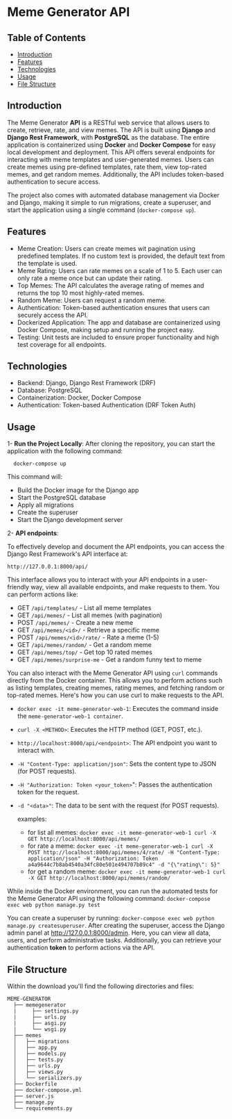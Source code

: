 # Meme Generator API

## Table of Contents  

- [Introduction](#introduction)
- [Features](#features)
- [Technologies](#technologies)
- [Usage](#usage)
- [File Structure](#file-structure)

## Introduction

The Meme Generator **API** is a RESTful web service that allows users to create, retrieve, rate, and view memes. The API is built using **Django** and **Django Rest Framework**, 
with **PostgreSQL** as the database. The entire application is containerized using **Docker** and **Docker Compose** for easy local development and deployment.
This API offers several endpoints for interacting with meme templates and user-generated memes. Users can create memes using pre-defined templates, 
rate them, view top-rated memes, and get random memes. Additionally, the API includes token-based authentication to secure access.

The project also comes with automated database management via Docker and Django, making it simple to run migrations, create a superuser, 
and start the application using a single command (```docker-compose up```).

## Features

- Meme Creation: Users can create memes wit pagination using predefined templates. If no custom text is provided, the default text from the template is used.
- Meme Rating: Users can rate memes on a scale of 1 to 5. Each user can only rate a meme once but can update their rating.
- Top Memes: The API calculates the average rating of memes and returns the top 10 most highly-rated memes.
- Random Meme: Users can request a random meme.
- Authentication: Token-based authentication ensures that users can securely access the API.
- Dockerized Application: The app and database are containerized using Docker Compose, making setup and running the project easy.
- Testing: Unit tests are included to ensure proper functionality and high test coverage for all endpoints.

## Technologies

- Backend: Django, Django Rest Framework (DRF)
- Database: PostgreSQL
- Containerization: Docker, Docker Compose
- Authentication: Token-based Authentication (DRF Token Auth)

## Usage

1- **Run the Project Locally**: After cloning the repository, you can start the application with the following command:

      docker-compose up 

This command will:

- Build the Docker image for the Django app
- Start the PostgreSQL database
- Apply all migrations
- Create the superuser
- Start the Django development server

2- **API endpoints**: 

To effectively develop and document the API endpoints, you can access the Django Rest Framework's API interface at:

 ``` http://127.0.0.1:8000/api/ ```

This interface allows you to interact with your API endpoints in a user-friendly way, view all available endpoints, and make requests to them. 
You can perform actions like:

- GET ```/api/templates/``` - List all meme templates
- GET ```/api/memes/``` - List all memes (with pagination)
- POST ```/api/memes/``` - Create a new meme
- GET ```/api/memes/<id>/``` - Retrieve a specific meme
- POST ```/api/memes/<id>/rate/``` - Rate a meme (1-5)
- GET ```/api/memes/random/``` - Get a random meme
- GET ```/api/memes/top/``` - Get top 10 rated memes
- GET ```/api/memes/surprise-me``` - Get a random funny text to meme

You can also interact with the Meme Generator API using ```curl``` commands directly from the Docker container. This allows you to perform actions such as listing templates, creating memes, rating memes, and fetching random or top-rated memes. Here's how you can use curl to make requests to the API.

- ```docker exec -it meme-generator-web-1```: Executes the command inside the ```meme-generator-web-1 container```.
- ```curl -X <METHOD>```: Executes the HTTP method (GET, POST, etc.).
- ```http://localhost:8000/api/<endpoint>```: The API endpoint you want to interact with.
- ```-H "Content-Type: application/json"```: Sets the content type to JSON (for POST requests).
- ```-H "Authorization: Token <your_token>```": Passes the authentication token for the request.
- ```-d "<data>"```: The data to be sent with the request (for POST requests).

  examples:
  - for list all memes: ```docker exec -it meme-generator-web-1 curl -X GET http://localhost:8000/api/memes/```
  - for rate a meme: ```docker exec -it meme-generator-web-1 curl -X POST http://localhost:8000/api/memes/4/rate/ -H "Content-Type: application/json" -H "Authorization: Token a4a9644c7b8ab4540a34fc80e501e494707b89c4" -d "{\"rating\": 5}"```
  - for get a random meme: ```docker exec -it meme-generator-web-1 curl -X GET http://localhost:8000/api/memes/random/```
 
While inside the Docker environment, you can run the automated tests for the Meme Generator API using the following command:
      ``` docker-compose exec web python manage.py test ```

 You can create a superuser by running: ```docker-compose exec web python manage.py createsuperuser```.
 After creating the superuser, access the Django admin panel at http://127.0.0.1:8000/admin. Here, you can view all data, users, and perform administrative tasks. Additionally, you can retrieve your authentication **token** to perform actions via the API.

 ## File Structure

Within the download you'll find the following directories and files:

```
MEME-GENERATOR
  ├── memegenerator
  |     ├── settings.py
  |     ├── urls.py
  |     ├── asgi.py
  |     └── wsgi.py
  ├── memes
  │   ├── migrations
  │   ├── app.py
  │   ├── models.py
  │   ├── tests.py
  │   ├── urls.py
  │   ├── views.py
  │   └── serializers.py
  ├── Dockerfile
  ├── docker-compose.yml
  ├── server.js
  ├── manage.py
  └── requirements.py
```

